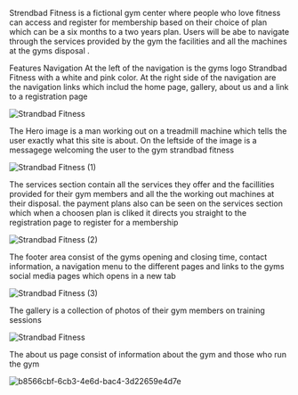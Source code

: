 Strendbad Fitness is a fictional gym center where people who love fitness can access and register for membership
based on their choice of plan which can be a six months to a two years plan. Users will be abe to navigate 
through the services provided by the gym the facilities and all the machines at the gyms disposal .

Features
Navigation
At the left of the navigation is the gyms logo Strandbad Fitness with a white and pink color.
At the right side of the navigation are the navigation links which includ the home page, gallery,
about us and a link to a registration page

![Strandbad Fitness](https://user-images.githubusercontent.com/125648375/233965467-7012acdf-e6d6-4aa0-9f09-1912f7175596.png)

The Hero image is a man working out on a treadmill machine which tells the user exactly what this site is about.
On the leftside of the image is a messagege welcoming the user to the gym strandbad fitness

![Strandbad Fitness (1)](https://user-images.githubusercontent.com/125648375/233972244-cfd29bd1-cad8-4af7-8cd2-d21371a9b4a1.png)

The services section contain all the services they offer and the facillities provided for their gym members and all the 
the working out machines at their disposal. 
the payment plans also can be seen on the services section which when a choosen plan is cliked it directs you straight to
the registration page to register for a membership

![Strandbad Fitness (2)](https://user-images.githubusercontent.com/125648375/233972968-59a15766-2b61-4607-b041-7ccb801fffc2.png)

The footer area consist of the gyms opening and closing time, contact information, a navigation menu to the different pages and links to the gyms social media pages which opens in a new tab

![Strandbad Fitness (3)](https://user-images.githubusercontent.com/125648375/233973408-78d5714d-f285-4169-a511-e365ec09eb86.png)

The gallery is a collection of photos of their gym members on training sessions

![Strandbad Fitness](https://user-images.githubusercontent.com/125648375/234085904-669e3b5d-5cd8-4ff9-9b35-908924c51b49.png)

The about us page consist of information about the gym and those who run the gym

![b8566cbf-6cb3-4e6d-bac4-3d22659e4d7e](https://user-images.githubusercontent.com/125648375/234085709-f1a0fc7a-3786-41dc-85ad-c36efa7eb0ee.png)



